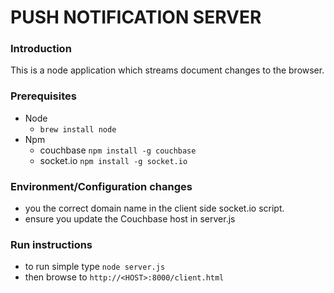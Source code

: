 # PUSH NOTIFICATION SERVER

### Introduction
This is a node application which streams document changes to the browser. 

### Prerequisites

* Node
	- ```brew install node```
* Npm
	- couchbase ```npm install -g couchbase```
	- socket.io ```npm install -g socket.io```


### Environment/Configuration changes

- you the correct domain name in the client side socket.io script.
- ensure you update the Couchbase host in server.js  

### Run instructions

- to run simple type ```node server.js```
- then browse to ```http://<HOST>:8000/client.html```

